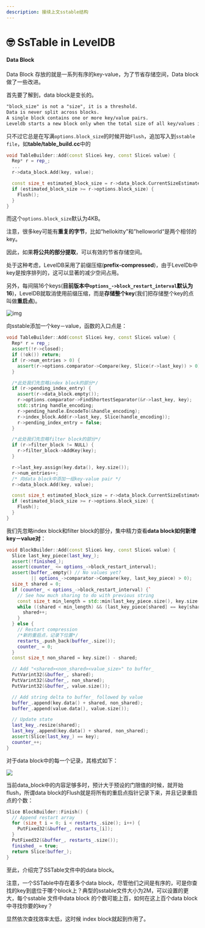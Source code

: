 ```yaml
---
description: 接续上文sstable结构
---
```


# 🤓 SsTable in LevelDB

#### **Data Block**

Data Block 存放的就是一系列有序的key-value，为了节省存储空间，Data block做了一些改进。

首先要了解到，data block是变长的。

```tex
"block_size" is not a "size", it is a threshold.  
Data is never split across blocks.  
A single block contains one or more key/value pairs.
Leveldb starts a new block only when the total size of all key/values in the current block exceed the threshold.
```

只不过它总是在写满`options.block_size`的时候开始`Flush`，追加写入到`sstable file`，如**table/table\_build.cc**中的

```cpp
void TableBuilder::Add(const Slice& key, const Slice& value) {
  Rep* r = rep_;
  ...	
  r->data_block.Add(key, value);

  const size_t estimated_block_size = r->data_block.CurrentSizeEstimate();
  if (estimated_block_size >= r->options.block_size) {
    Flush();
  }
}
```

而这个`options.block_size`默认为4KB。

注意，很多key可能有**重复的字节**，比如“hellokitty”和”helloworld“是两个相邻的key。

因此，如果**将公共的部分提取**，可以有效的节省存储空间。

处于这种考虑，LevelDB采用了前缀压缩(**prefix-compressed**)，由于LevelDb中key是按序排列的，这可以显著的减少空间占用。

另外，每间隔16个keys(**目前版本中`options_->block_restart_interval`默认为16**)，LevelDB就取消使用前缀压缩，而是**存储整个key**(我们把存储整个key的点叫做**重启点**)。

![img](https://s2.loli.net/2022/07/24/A6DlYdV5hHxoXMP.png)

向sstable添加一个key－value，函数的入口点是：

```cpp
void TableBuilder::Add(const Slice& key, const Slice& value) {
  Rep* r = rep_;
  assert(!r->closed);
  if (!ok()) return;
  if (r->num_entries > 0) {
    assert(r->options.comparator->Compare(key, Slice(r->last_key)) > 0);
  }

  /*此处我们先忽略index block的部分*/
  if (r->pending_index_entry) {
    assert(r->data_block.empty());
    r->options.comparator->FindShortestSeparator(&r->last_key, key);
    std::string handle_encoding;
    r->pending_handle.EncodeTo(&handle_encoding);
    r->index_block.Add(r->last_key, Slice(handle_encoding));
    r->pending_index_entry = false;
  }

  /*此处我们先忽略filter block的部分*/
  if (r->filter_block != NULL) {
    r->filter_block->AddKey(key);
  }

  r->last_key.assign(key.data(), key.size());
  r->num_entries++;
  /* 向data block中添加一组key-value pair */
  r->data_block.Add(key, value);

  const size_t estimated_block_size = r->data_block.CurrentSizeEstimate();
  if (estimated_block_size >= r->options.block_size) {
    Flush();
  }
}
```

我们先忽略index block和filter block的部分，集中精力查看**data block如何新增key－value对**：

```cpp
void BlockBuilder::Add(const Slice& key, const Slice& value) {
  Slice last_key_piece(last_key_);
  assert(!finished_);
  assert(counter_ <= options_->block_restart_interval);
  assert(buffer_.empty() // No values yet?
         || options_->comparator->Compare(key, last_key_piece) > 0);
  size_t shared = 0;
  if (counter_ < options_->block_restart_interval) {`
    // See how much sharing to do with previous string
    const size_t min_length = std::min(last_key_piece.size(), key.size());
    while ((shared < min_length) && (last_key_piece[shared] == key[shared])) {
      shared++;
    }
  } else {
    // Restart compression
    /*新的重启点，记录下位置*/
    restarts_.push_back(buffer_.size());
    counter_ = 0;
  }
  const size_t non_shared = key.size() - shared;

  // Add "<shared><non_shared><value_size>" to buffer_
  PutVarint32(&buffer_, shared);
  PutVarint32(&buffer_, non_shared);
  PutVarint32(&buffer_, value.size());

  // Add string delta to buffer_ followed by value
  buffer_.append(key.data() + shared, non_shared);
  buffer_.append(value.data(), value.size());

  // Update state
  last_key_.resize(shared);
  last_key_.append(key.data() + shared, non_shared);
  assert(Slice(last_key_) == key);
  counter_++;
}
```

对于data block中的每一个记录，其格式如下：

![](http://bean-li.github.io/assets/LevelDB/data\_block\_record.png)

当前data\_block中的内容足够多时，预计大于预设的门限值的时候，就开始flush，所谓data block的Flush就是将所有的重启点指针记录下来，并且记录重启点的个数：

```cpp
Slice BlockBuilder::Finish() {
  // Append restart array
  for (size_t i = 0; i < restarts_.size(); i++) {
    PutFixed32(&buffer_, restarts_[i]);
  }
  PutFixed32(&buffer_, restarts_.size());
  finished_ = true;
  return Slice(buffer_);
}
```

至此，介绍完了SSTable文件中的data block。

注意，一个SSTable中存在着多个data block，尽管他们之间是有序的，可是你查找的key到底位于哪个block上？典型的sstable文件大小为2M，可以设置的更大，每个sstable 文件中data block 的个数可能上百，如何在这上百个data block中寻找你要的key？

显然依次查找效率太低，这时候 index block就起到作用了。
